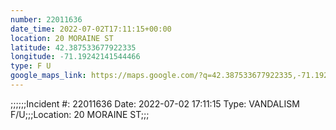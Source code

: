 ```yaml
---
number: 22011636
date_time: 2022-07-02T17:11:15+00:00
location: 20 MORAINE ST
latitude: 42.387533677922335
longitude: -71.19242141544466
type: F U
google_maps_link: https://maps.google.com/?q=42.387533677922335,-71.19242141544466
---
```


;;;;;;Incident #: 22011636   Date: 2022-07-02 17:11:15   Type: VANDALISM F/U;;;Location: 20 MORAINE ST;;;
